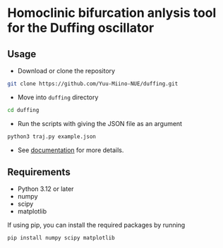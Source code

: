 # Homoclinic bifurcation anlysis tool for the Duffing oscillator

## Usage
- Download or clone the repository
```bash
git clone https://github.com/Yuu-Miino-NUE/duffing.git
```
- Move into `duffing` directory
```bash
cd duffing
```
- Run the scripts with giving the JSON file as an argument
```bash
python3 traj.py example.json
```
- See [documentation](https://yuu-miino-nue.github.io/duffing/) for more details.

## Requirements
- Python 3.12 or later
- numpy
- scipy
- matplotlib

If using pip, you can install the required packages by running
```bash
pip install numpy scipy matplotlib
```
